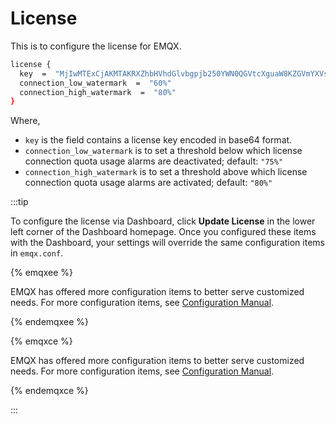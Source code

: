 # License

This is to configure the license for EMQX. 

```bash
license {
  key  =  "MjIwMTExCjAKMTAKRXZhbHVhdGlvbgpjb250YWN0QGVtcXguaW8KZGVmYXVsdAoyMDIzMDEwOQoxODI1CjEwMAo=.MEUCIG62t8W15g05f1cKx3tA3YgJoR0dmyHOPCdbUxBGxgKKAiEAhHKh8dUwhU+OxNEaOn8mgRDtiT3R8RZooqy6dEsOmDI="
  connection_low_watermark  =  "60%"
  connection_high_watermark  =  "80%"
}
```

Where,

- `key` is the field contains a license key encoded in base64 format.
- `connection_low_watermark` is to set a threshold below which license connection quota usage alarms are deactivated; default: `"75%"`
- `connection_high_watermark` is to set a threshold above which license connection quota usage alarms are activated; default: `"80%"`

:::tip

To configure the license via Dashboard, click **Update License** in the lower left corner of the Dashboard homepage. Once you configured these items with the Dashboard, your settings will override the same configuration items in `emqx.conf`.

{% emqxee %}

EMQX has offered more configuration items to better serve customized needs. For more configuration items, see [Configuration Manual](https://docs.emqx.com/en/enterprise/v5.0/configuration/configuration-manual.html).

{% endemqxee %}

{% emqxce %}

EMQX has offered more configuration items to better serve customized needs. For more configuration items, see [Configuration Manual](https://www.emqx.io/docs/en/v5.0/configuration/configuration-manual.html).

{% endemqxce %}

:::